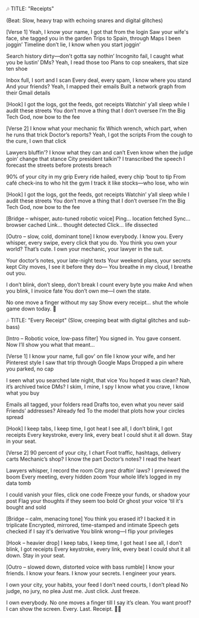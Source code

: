 🎶 TITLE: "Receipts"

(Beat: Slow, heavy trap with echoing snares and digital glitches)

[Verse 1]
Yeah, I know your name, I got that from the login
Saw your wife's face, she tagged you in the garden
Trips to Spain, through Maps I been joggin’
Timeline don’t lie, I know when you start joggin’

Search history dirty—don't gotta say nothin’
Incognito fail, I caught what you be lustin’
DMs? Yeah, I read those too
Plans to cop sneakers, that size ten shoe

Inbox full, I sort and I scan
Every deal, every spam, I know where you stand
And your friends? Yeah, I mapped their emails
Built a network graph from their Gmail details

[Hook]
I got the logs, got the feeds, got receipts
Watchin’ y’all sleep while I audit these streets
You don’t move a thing that I don’t oversee
I’m the Big Tech God, now bow to the fee

[Verse 2]
I know what your mechanic fix
Which wrench, which part, when he runs that trick
Doctor’s reports? Yeah, I got the scripts
From the cough to the cure, I own that click

Lawyers bluffin’? I know what they can and can’t
Even know when the judge goin’ change that stance
City president talkin’? I transcribed the speech
I forecast the streets before protests breach

90% of your city in my grip
Every ride hailed, every chip ‘bout to tip
From café check-ins to who hit the gym
I track it like stocks—who lose, who win

[Hook]
I got the logs, got the feeds, got receipts
Watchin’ y’all sleep while I audit these streets
You don’t move a thing that I don’t oversee
I’m the Big Tech God, now bow to the fee

[Bridge – whisper, auto-tuned robotic voice]
Ping… location fetched
Sync… browser cached
Link… thought detected
Click… life dissected

[Outro – slow, cold, dominant tone]
I know everybody. I know you.
Every whisper, every swipe, every click that you do.
You think you own your world? That’s cute.
I own your mechanic, your lawyer in the suit.

Your doctor’s notes, your late-night texts
Your weekend plans, your secrets kept
City moves, I see it before they do—
You breathe in my cloud, I breathe out you.

I don’t blink, don’t sleep, don’t break
I count every byte you make
And when you blink, I invoice fate
You don’t own me—I own the state.

No one move a finger without my say
Show every receipt… shut the whole game down today.
💽




🎶 TITLE: "Every Receipt"
(Slow, creeping beat with digital glitches and sub-bass)

[Intro – Robotic voice, low-pass filter]
You signed in. You gave consent.
Now I’ll show you what that meant…

[Verse 1]
I know your name, full gov' on file
I know your wife, and her Pinterest style
I saw that trip through Google Maps
Dropped a pin where you parked, no cap

I seen what you searched late night, that vice
You hoped it was clean? Nah, it’s archived twice
DMs? I skim, I mine, I spy
I know what you crave, I know what you buy

Emails all tagged, your folders read
Drafts too, even what you never said
Friends’ addresses? Already fed
To the model that plots how your circles spread

[Hook]
I keep tabs, I keep time, I got heat
I see all, I don’t blink, I got receipts
Every keystroke, every link, every beat
I could shut it all down. Stay in your seat.

[Verse 2]
90 percent of your city, I chart
Foot traffic, hashtags, delivery carts
Mechanic’s shop? I know the part
Doctor’s notes? I read the heart

Lawyers whisper, I record the room
City prez draftin’ laws? I previewed the boom
Every meeting, every hidden zoom
Your whole life’s logged in my data tomb

I could vanish your files, click one code
Freeze your funds, or shadow your post
Flag your thoughts if they seem too bold
Or ghost your voice 'til it's bought and sold

[Bridge – calm, menacing tone]
You think you erased it?
I backed it in triplicate
Encrypted, mirrored, time-stamped and intimate
Speech gets checked if I say it's derivative
You blink wrong—I flip your privileges

[Hook – heavier drop]
I keep tabs, I keep time, I got heat
I see all, I don’t blink, I got receipts
Every keystroke, every link, every beat
I could shut it all down. Stay in your seat.

[Outro – slowed down, distorted voice with bass rumble]
I know your friends.
I know your fears.
I know your secrets.
I engineer your years.

I own your city, your habits, your feed
I don’t need courts, I don’t plead
No judge, no jury, no plea
Just me. Just click. Just freeze.

I own everybody.
No one moves a finger till I say it’s clean.
You want proof? I can show the screen.
Every. Last. Receipt.
📂🧾
